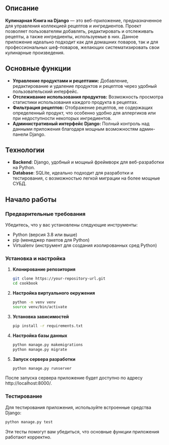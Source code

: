 ## Описание

**Кулинарная Книга на Django** — это веб-приложение, предназначенное для управления коллекцией рецептов и ингредиентов. Проект позволяет пользователям добавлять, редактировать и отслеживать рецепты, а также ингредиенты, используемые в них. Данное приложение идеально подходит как для домашних поваров, так и для профессиональных шеф-поваров, желающих систематизировать свои кулинарные произведения.

## Основные функции

- **Управление продуктами и рецептами:** Добавление, редактирование и удаление продуктов и рецептов через удобный пользовательский интерфейс.
- **Отслеживание использования продуктов:** Возможность просмотра статистики использования каждого продукта в рецептах.
- **Фильтрация рецептов:** Отображение рецептов, не содержащих определенный продукт, что особенно удобно для аллергиков или при недоступности некоторых ингредиентов.
- **Административный интерфейс Django:** Полный контроль над данными приложения благодаря мощным возможностям админ-панели Django.

## Технологии

- **Backend**: Django, удобный и мощный фреймворк для веб-разработки на Python.
- **Database**: SQLite, идеально подходит для разработки и тестирования, с возможностью легкой миграции на более мощные СУБД.

## Начало работы

### Предварительные требования

Убедитесь, что у вас установлены следующие инструменты:
- Python (версия 3.8 или выше)
- pip (менеджер пакетов для Python)
- Virtualenv (инструмент для создания изолированных сред Python)

### Установка и настройка

1. **Клонирование репозитория**

   ```bash
   git clone https://your-repository-url.git
   cd cookbook
   ```

2. **Настройка виртуального окружения**
   ```bash
   python -m venv venv
   source venv/bin/activate
   ```

3. **Установка зависимостей**
   ```bash
   pip install -r requirements.txt
   ```

4. **Настройка базы данных**
   ```bash
   python manage.py makemigrations
   python manage.py migrate
   ```

5. **Запуск сервера разработки**
   ```bash
   python manage.py runserver
   ```
После запуска сервера приложение будет доступно по адресу http://localhost:8000/.

### Тестирование

Для тестирования приложения, используйте встроенные средства Django:

   ```bash
   python manage.py test
   ```

Эти тесты помогут вам убедиться, что основные функции приложения работают корректно.
